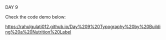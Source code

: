 DAY 9

Check the code demo below:

https://rahulgulati012.github.io/Day%209%20Typography%20by%20Building%20a%20Nutrition%20Label
